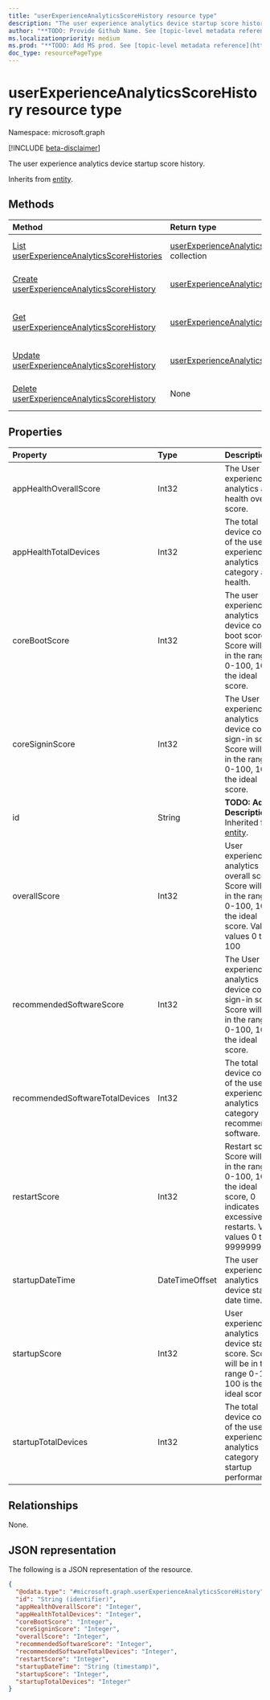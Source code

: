 ```yaml
---
title: "userExperienceAnalyticsScoreHistory resource type"
description: "The user experience analytics device startup score history."
author: "**TODO: Provide Github Name. See [topic-level metadata reference](https://msgo.azurewebsites.net/add/document/guidelines/metadata.html#topic-level-metadata)**"
ms.localizationpriority: medium
ms.prod: "**TODO: Add MS prod. See [topic-level metadata reference](https://msgo.azurewebsites.net/add/document/guidelines/metadata.html#topic-level-metadata)**"
doc_type: resourcePageType
---
```


# userExperienceAnalyticsScoreHistory resource type

Namespace: microsoft.graph

[!INCLUDE [beta-disclaimer](../../includes/beta-disclaimer.md)]

The user experience analytics device startup score history.


Inherits from [entity](../resources/entity.md).

## Methods
|Method|Return type|Description|
|:---|:---|:---|
|[List userExperienceAnalyticsScoreHistories](../api/userexperienceanalyticsscorehistory-list.md)|[userExperienceAnalyticsScoreHistory](../resources/userexperienceanalyticsscorehistory.md) collection|Get a list of the [userExperienceAnalyticsScoreHistory](../resources/userexperienceanalyticsscorehistory.md) objects and their properties.|
|[Create userExperienceAnalyticsScoreHistory](../api/userexperienceanalyticsscorehistory-create.md)|[userExperienceAnalyticsScoreHistory](../resources/userexperienceanalyticsscorehistory.md)|Create a new [userExperienceAnalyticsScoreHistory](../resources/userexperienceanalyticsscorehistory.md) object.|
|[Get userExperienceAnalyticsScoreHistory](../api/userexperienceanalyticsscorehistory-get.md)|[userExperienceAnalyticsScoreHistory](../resources/userexperienceanalyticsscorehistory.md)|Read the properties and relationships of a [userExperienceAnalyticsScoreHistory](../resources/userexperienceanalyticsscorehistory.md) object.|
|[Update userExperienceAnalyticsScoreHistory](../api/userexperienceanalyticsscorehistory-update.md)|[userExperienceAnalyticsScoreHistory](../resources/userexperienceanalyticsscorehistory.md)|Update the properties of a [userExperienceAnalyticsScoreHistory](../resources/userexperienceanalyticsscorehistory.md) object.|
|[Delete userExperienceAnalyticsScoreHistory](../api/userexperienceanalyticsscorehistory-delete.md)|None|Deletes a [userExperienceAnalyticsScoreHistory](../resources/userexperienceanalyticsscorehistory.md) object.|

## Properties
|Property|Type|Description|
|:---|:---|:---|
|appHealthOverallScore|Int32|The User experience analytics app health overall score.|
|appHealthTotalDevices|Int32|The total device count of the user experience analytics category app health.|
|coreBootScore|Int32|The user experience analytics device core boot score. Score will be in the range 0-100, 100 is the ideal score.|
|coreSigninScore|Int32|The User experience analytics device core sign-in score. Score will be in the range 0-100, 100 is the ideal score.|
|id|String|**TODO: Add Description** Inherited from [entity](../resources/entity.md).|
|overallScore|Int32|User experience analytics overall score. Score will be in the range 0-100, 100 is the ideal score. Valid values 0 to 100|
|recommendedSoftwareScore|Int32|The User experience analytics device core sign-in score. Score will be in the range 0-100, 100 is the ideal score.|
|recommendedSoftwareTotalDevices|Int32|The total device count of the user experience analytics category recommended software.|
|restartScore|Int32|Restart score. Score will be in the range 0-100, 100 is the ideal score, 0 indicates excessive restarts. Valid values 0 to 9999999|
|startupDateTime|DateTimeOffset|The user experience analytics device startup date time.|
|startupScore|Int32|User experience analytics device startup score. Score will be in the range 0-100, 100 is the ideal score.|
|startupTotalDevices|Int32|The total device count of the user experience analytics category startup performance.|

## Relationships
None.

## JSON representation
The following is a JSON representation of the resource.
<!-- {
  "blockType": "resource",
  "keyProperty": "id",
  "@odata.type": "microsoft.graph.userExperienceAnalyticsScoreHistory",
  "baseType": "microsoft.graph.entity",
  "openType": false
}
-->
``` json
{
  "@odata.type": "#microsoft.graph.userExperienceAnalyticsScoreHistory",
  "id": "String (identifier)",
  "appHealthOverallScore": "Integer",
  "appHealthTotalDevices": "Integer",
  "coreBootScore": "Integer",
  "coreSigninScore": "Integer",
  "overallScore": "Integer",
  "recommendedSoftwareScore": "Integer",
  "recommendedSoftwareTotalDevices": "Integer",
  "restartScore": "Integer",
  "startupDateTime": "String (timestamp)",
  "startupScore": "Integer",
  "startupTotalDevices": "Integer"
}
```

